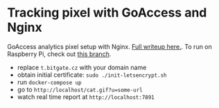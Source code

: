 # Tracking pixel with GoAccess and Nginx

GoAccess analytics pixel setup with Nginx. [Full writeup here.](https://blog.bitgate.cz/static-site-analytics-with-nginx-goaccess-no-js/). To run on Raspberry Pi, check out [this branch](https://github.com/kessl/static-pixel-tracking/tree/rpi).

- replace `t.bitgate.cz` with your domain name
- obtain initial certificate: `sudo ./init-letsencrypt.sh`
- run `docker-compose up`
- go to `http://localhost/cat.gif?u=some-url`
- watch real time report at `http://localhost:7891`
